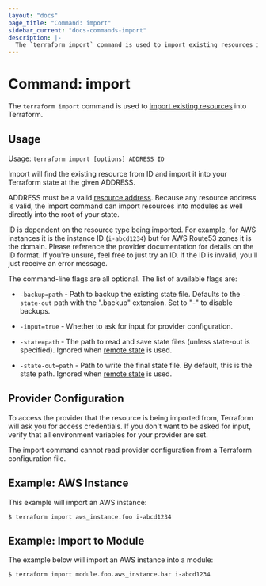 ```yaml
---
layout: "docs"
page_title: "Command: import"
sidebar_current: "docs-commands-import"
description: |-
  The `terraform import` command is used to import existing resources into Terraform.
---
```


# Command: import

The `terraform import` command is used to
[import existing resources](/docs/import/index.html)
into Terraform.

## Usage

Usage: `terraform import [options] ADDRESS ID`

Import will find the existing resource from ID and import it into your Terraform
state at the given ADDRESS.

ADDRESS must be a valid [resource address](/docs/internals/resource-addressing.html).
Because any resource address is valid, the import command can import resources
into modules as well directly into the root of your state.

ID is dependent on the resource type being imported. For example, for AWS
instances it is the instance ID (`i-abcd1234`) but for AWS Route53 zones
it is the domain. Please reference the provider documentation for details
on the ID format. If you're unsure, feel free to just try an ID. If the ID
is invalid, you'll just receive an error message.

The command-line flags are all optional. The list of available flags are:

* `-backup=path` - Path to backup the existing state file. Defaults to
  the `-state-out` path with the ".backup" extension. Set to "-" to disable
  backups.

* `-input=true` - Whether to ask for input for provider configuration.

* `-state=path` - The path to read and save state files (unless state-out is
  specified). Ignored when [remote state](/docs/state/remote/index.html) is used.

* `-state-out=path` - Path to write the final state file. By default, this is
  the state path. Ignored when [remote state](/docs/state/remote/index.html) is
  used.

## Provider Configuration

To access the provider that the resource is being imported from, Terraform
will ask you for access credentials. If you don't want to be asked for input,
verify that all environment variables for your provider are set.

The import command cannot read provider configuration from a Terraform
configuration file.

## Example: AWS Instance

This example will import an AWS instance:

```
$ terraform import aws_instance.foo i-abcd1234
```

## Example: Import to Module

The example below will import an AWS instance into a module:

```
$ terraform import module.foo.aws_instance.bar i-abcd1234
```
